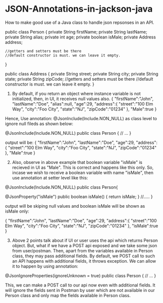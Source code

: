 # JSON-Annotations-in-jackson-java
How to make good use of a Java class to handle json repsonses in an API.

public class Person {
    private String firstName;
    private String lastName;
    private String alias;
    private int age;
    private boolean isMale;
    private Address address;

    //getters and setters must be there
    //default constructor is must. we can leave it empty.
}

public class Address {
    private String street;
    private String city;
    private String state;
    private String zipCode;
    //getters and setters must be there
    //default constructor is must. we can leave it empty.
}

1) By default, if you return an object where instance variable is not initialized, then, in UI, it receives null values also.
   {
   "firstName":"John",
   "lastName":"Doe",
   "alias":null,
   "age":29,
   "address":{
      "street":"100 Elm Way",
      "city":"Foo City",
      "state":"NJ",
      "zipCode":"01234"
   },
   "Male":true
}
   
  Hence, Use annotation: @JsonInclude(Include.NON_NULL) as class level to ignore null fileds as shown below:
  
  @JsonInclude(Include.NON_NULL)
public class Person {
    // ...
}

output will be: {
   "firstName":"John",
   "lastName":"Doe",
   "age":29,
   "address":{
      "street":"100 Elm Way",
      "city":"Foo City",
      "state":"NJ",
      "zipCode":"01234"
   },
   "Male":true
}

2) Also, observe in above example that boolean variable "isMale" is recieved in UI as "Male". This is correct and happens like this only. So, incase we wish to receive a boolean variable with name "isMale", then use annotation at setter level like this:

@JsonInclude(Include.NON_NULL)
public class Person{

@JsonProperty("isMale") 
    public boolean isMale() {
        return isMale;
    } 
//.....
}

output will be skiping null values and boolean isMale will be shown as isMale only: 

{
   "firstName":"John",
   "lastName":"Doe",
   "age":29,
   "address":{
      "street":"100 Elm Way",
      "city":"Foo City",
      "state":"NJ",
      "zipCode":"01234"
   },
   "isMale":true
}
   
3) Above 2 points talk about if UI or user uses the api which returns Person object. But, what if we have a POST api exposed and we take some json from user/postman. Then, apart from the variables available in Person class, they may pass additional fields. By default, we POST call to such an API happens with additional fields, it throws exception. We can allow it to happen by using annotation: 

@JsonIgnoreProperties(ignoreUnknown = true)
public class Person {
    // ...
}

This, we can make a POST call to our api now even with additional fields. It will ignore the fields sent in Postman by user which are not available in our Person class and only map the fields available in Person class.
